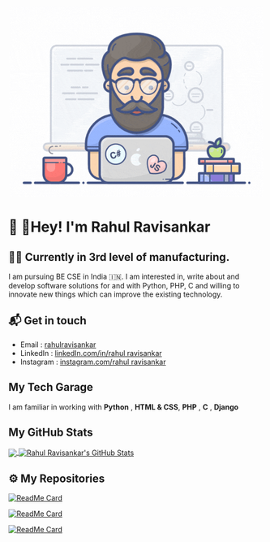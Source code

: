 <p align="center">
<img src="Programming Pro.gif" width="500"  />
</p>

# 👋 🏻Hey! I'm Rahul Ravisankar

## 👨‍💻 Currently in 3rd level of manufacturing.

I am pursuing BE CSE in India 🇮🇳. I am interested in, write about and develop software solutions for and with Python, PHP, C and willing to innovate new things which can improve the existing technology.

## 📬 Get in touch
- Email : [rahulravisankar](rahulravisankarr@gmail.com)
- LinkedIn : [linkedIn.com/in/rahul ravisankar](https://www.linkedin.com/in/rahul-ravisankar-647a0816b/)
- Instagram : [instagram.com/rahul ravisankar](https://www.instagram.com/_.the_walk_alone._/)


## My Tech Garage
I am familiar in working with **Python** , **HTML & CSS**, **PHP** , **C** , **Django**


##  My GitHub Stats

<a href="https://github.com/rahulravisankar1108">
  <img align="center" src="https://github-readme-stats-eight-theta.vercel.app/api/top-langs/?username=rahulravisankar1108&layout=compact&langs_count=8&theme=chartreuse-dark" />
</a>

<a href="https://github.com/rahulravisankar1108">
  <img align="center" src="https://github-readme-stats-eight-theta.vercel.app/api?username=rahulravisankar1108&show_icons=true&include_all_commits=true&count_private=true&theme=chartreuse-dark" alt="Rahul Ravisankar's GitHub Stats" />
</a> 

## ⚙️ My Repositories


[![ReadMe Card](https://github-readme-stats.vercel.app/api/pin/?username=rahulravisankar1108&repo=hotel-management-system&theme=chartreuse-dark)](https://github.com/rahulravisankar1108/hotel-management-system)

[![ReadMe Card](https://github-readme-stats.vercel.app/api/pin/?username=rahulravisankar1108&repo=Online-Food-Ordering-System&theme=chartreuse-dark)](https://github.com/rahulravisankar1108/Online-Food-Ordering-System)

[![ReadMe Card](https://github-readme-stats.vercel.app/api/pin/?username=rahulravisankar1108&repo=MP3-player&theme=chartreuse-dark)](https://github.com/rahulravisankar1108/MP3-player)
